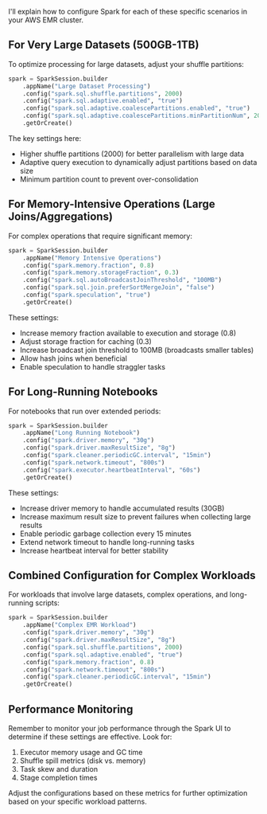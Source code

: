 I'll explain how to configure Spark for each of these specific scenarios in your AWS EMR cluster.

## For Very Large Datasets (500GB-1TB)

To optimize processing for large datasets, adjust your shuffle partitions:

```python
spark = SparkSession.builder
    .appName("Large Dataset Processing")
    .config("spark.sql.shuffle.partitions", 2000)
    .config("spark.sql.adaptive.enabled", "true")
    .config("spark.sql.adaptive.coalescePartitions.enabled", "true")
    .config("spark.sql.adaptive.coalescePartitions.minPartitionNum", 200)
    .getOrCreate()
```

The key settings here:

- Higher shuffle partitions (2000) for better parallelism with large data
- Adaptive query execution to dynamically adjust partitions based on data size
- Minimum partition count to prevent over-consolidation

## For Memory-Intensive Operations (Large Joins/Aggregations)

For complex operations that require significant memory:

```python
spark = SparkSession.builder
    .appName("Memory Intensive Operations")
    .config("spark.memory.fraction", 0.8)
    .config("spark.memory.storageFraction", 0.3)
    .config("spark.sql.autoBroadcastJoinThreshold", "100MB")
    .config("spark.sql.join.preferSortMergeJoin", "false")
    .config("spark.speculation", "true")
    .getOrCreate()
```

These settings:

- Increase memory fraction available to execution and storage (0.8)
- Adjust storage fraction for caching (0.3)
- Increase broadcast join threshold to 100MB (broadcasts smaller tables)
- Allow hash joins when beneficial
- Enable speculation to handle straggler tasks

## For Long-Running Notebooks

For notebooks that run over extended periods:

```python
spark = SparkSession.builder
    .appName("Long Running Notebook")
    .config("spark.driver.memory", "30g")
    .config("spark.driver.maxResultSize", "8g")
    .config("spark.cleaner.periodicGC.interval", "15min")
    .config("spark.network.timeout", "800s")
    .config("spark.executor.heartbeatInterval", "60s")
    .getOrCreate()
```

These settings:

- Increase driver memory to handle accumulated results (30GB)
- Increase maximum result size to prevent failures when collecting large results
- Enable periodic garbage collection every 15 minutes
- Extend network timeout to handle long-running tasks
- Increase heartbeat interval for better stability

## Combined Configuration for Complex Workloads

For workloads that involve large datasets, complex operations, and long-running scripts:

```python
spark = SparkSession.builder
    .appName("Complex EMR Workload")
    .config("spark.driver.memory", "30g")
    .config("spark.driver.maxResultSize", "8g")
    .config("spark.sql.shuffle.partitions", 2000)
    .config("spark.sql.adaptive.enabled", "true")
    .config("spark.memory.fraction", 0.8)
    .config("spark.network.timeout", "800s")
    .config("spark.cleaner.periodicGC.interval", "15min")
    .getOrCreate()
```

## Performance Monitoring

Remember to monitor your job performance through the Spark UI to determine if these settings are effective. Look for:

1. Executor memory usage and GC time
2. Shuffle spill metrics (disk vs. memory)
3. Task skew and duration
4. Stage completion times

Adjust the configurations based on these metrics for further optimization based on your specific workload patterns.